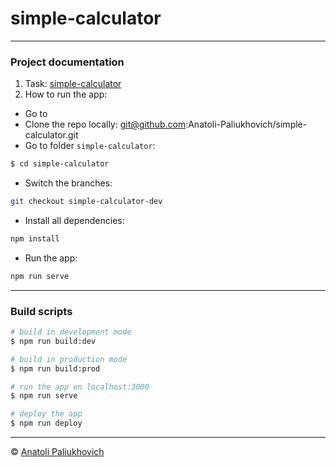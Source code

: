 # simple-calculator

---

### Project documentation

1. Task: [simple-calculator](https://docs.google.com/document/d/1zpXXeSae-BlcxPKgw3DhxZA92cspVailrPYoaXSYrW8/edit?tab=t.0#heading=h.5dt3hghpa22f)
2. How to run the app:
* Go to
* Clone the repo locally: git@github.com:Anatoli-Paliukhovich/simple-calculator.git
* Go to folder `simple-calculator`:
```bash
$ cd simple-calculator
```
- Switch the branches:
```bash
git checkout simple-calculator-dev
```
- Install all dependencies:
```bash
npm install
```
- Run the app:
```bash
npm run serve
```

---

### Build scripts

```bash
# build in development mode
$ npm run build:dev

# build in production mode
$ npm run build:prod

# run the app on localhost:3000
$ npm run serve

# deploy the app
$ npm run deploy
```

---


© [Anatoli Paliukhovich](https://github.com/Anatoli-Paliukhovich)
